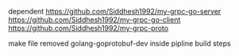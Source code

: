 dependent
https://github.com/Siddhesh1992/my-grpc-go-server
https://github.com/Siddhesh1992/my-grpc-go-client
https://github.com/Siddhesh1992/my-grpc-proto


make file
removed golang-goprotobuf-dev
inside pipline build steps

